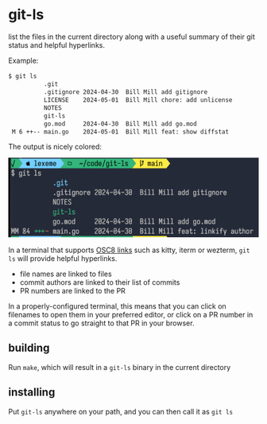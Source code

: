 # git-ls

list the files in the current directory along with a useful summary of their git status and helpful hyperlinks.

Example:

```
$ git ls
          .git
          .gitignore 2024-04-30  Bill Mill add gitignore
          LICENSE    2024-05-01  Bill Mill chore: add unlicense
          NOTES
          git-ls
          go.mod     2024-04-30  Bill Mill add go.mod
 M 6 ++-- main.go    2024-05-01  Bill Mill feat: show diffstat
```

The output is nicely colored:

![](static/gitls.png)

In a terminal that supports [OSC8 links](https://gist.github.com/egmontkob/eb114294efbcd5adb1944c9f3cb5feda) such as kitty, iterm or wezterm, `git ls` will provide helpful hyperlinks.

- file names are linked to files
- commit authors are linked to their list of commits
- PR numbers are linked to the PR

In a properly-configured terminal, this means that you can click on filenames to open them in your preferred editor, or click on a PR number in a commit status to go straight to that PR in your browser.

## building

Run `make`, which will result in a `git-ls` binary in the current directory

## installing

Put `git-ls` anywhere on your path, and you can then call it as `git ls`
